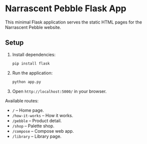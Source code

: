 # Narrascent Pebble Flask App

This minimal Flask application serves the static HTML pages for the Narrascent Pebble website.

## Setup
1. Install dependencies:
   ```bash
   pip install flask
   ```
2. Run the application:
   ```bash
   python app.py
   ```
3. Open `http://localhost:5000/` in your browser.

Available routes:
- `/` – Home page.
- `/how-it-works` – How it works.
- `/pebble` – Product detail.
- `/shop` – Palette shop.
- `/compose` – Compose web app.
- `/library` – Library page.

